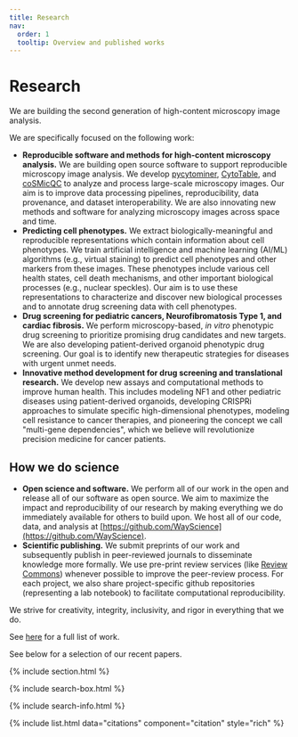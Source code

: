 ```yaml
---
title: Research
nav:
  order: 1
  tooltip: Overview and published works
---
```


# <i class="fas fa-microscope"></i>Research

We are building the second generation of high-content microscopy image analysis.

We are specifically focused on the following work:

- **Reproducible software and methods for high-content microscopy analysis.** We are building open source software to support reproducible microscopy image analysis. We develop [pycytominer](https://github.com/cytomining/pycytominer), [CytoTable](https://github.com/cytomining/cytotable), and [coSMicQC](https://github.com/WayScience/cosmicqc) to analyze and process large-scale microscopy images. Our aim is to improve data processing pipelines, reproducibility, data provenance, and dataset interoperability. We are also innovating new methods and software for analyzing microscopy images across space and time.
- **Predicting cell phenotypes.** We extract biologically-meaningful and reproducible representations which contain information about cell phenotypes. We train artificial intelligence and machine learning (AI/ML) algorithms (e.g., virtual staining) to predict cell phenotypes and other markers from these images. These phenotypes include various cell health states, cell death mechanisms, and other important biological processes (e.g., nuclear speckles). Our aim is to use these representations to characterize and discover new biological processes and to annotate drug screening data with cell phenotypes.
- **Drug screening for pediatric cancers, Neurofibromatosis Type 1, and cardiac fibrosis.** We perform microscopy-based, _in vitro_ phenotypic drug screening to prioritize promising drug candidates and new targets. We are also developing patient-derived organoid phenotypic drug screening. Our goal is to identify new therapeutic strategies for diseases with urgent unmet needs.
- **Innovative method development for drug screening and translational research.** We develop new assays and computational methods to improve human health. This includes modeling NF1 and other pediatric diseases using patient-derived organoids, developing CRISPRi approaches to simulate specific high-dimensional phenotypes, modeling cell resistance to cancer therapies, and pioneering the concept we call "multi-gene dependencies", which we believe will revolutionize precision medicine for cancer patients.

## How we do science

- **Open science and software.** We perform all of our work in the open and release all of our software as open source. We aim to maximize the impact and reproducibility of our research by making everything we do immediately available for others to build upon. We host all of our code, data, and analysis at [https://github.com/WayScience](https://github.com/WayScience).
- **Scientific publishing.** We submit preprints of our work and subsequently publish in peer-reviewed journals to disseminate knowledge more formally. We use pre-print review services (like [Review Commons](https://www.reviewcommons.org/)) whenever possible to improve the peer-review process. For each project, we also share project-specific github repositories (representing a lab notebook) to facilitate computational reproducibility.

We strive for creativity, integrity, inclusivity, and rigor in everything that we do.

See [here](https://scholar.google.com/citations?user=iDKZaA4AAAAJ&hl=en) for a full list of work.

See below for a selection of our recent papers.

{% include section.html %}

{% include search-box.html %}

{% include search-info.html %}

{% include list.html data="citations" component="citation" style="rich" %}
